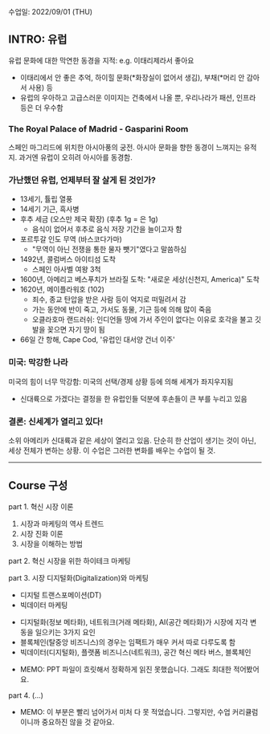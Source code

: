 수업일: 2022/09/01 (THU)

## INTRO: 유럽

유럽 문화에 대한 막연한 동경을 지적: e.g. 이태리제라서 좋아요
- 이태리에서 안 좋은 추억, 하이힐 문화(*화장실이 없어서 생김), 부채(*머리 안 감아서 사용) 등
- 유럽의 우아하고 고급스러운 이미지는 건축에서 나올 뿐, 우리나라가 패션, 인프라 등은 더 우수함

### The Royal Palace of Madrid - Gasparini Room

스페인 마그리드에 위치한 아시아풍의 궁전.
아시아 문화을 향한 동경이 느껴지는 유적지.
과거엔 유럽이 오히려 아시아를 동경함.

### 가난했던 유럽, 언제부터 잘 살게 된 것인가?

- 13세기, 튤립 열풍
- 14세기 기근, 흑사병
- 후추 세금 (오스만 제국 확장) (후추 1g = 은 1g)
    - 음식이 없어서 후추로 음식 저장 기간을 늘이고자 함
- 포르투갈 인도 무역 (바스코다가마)
    - "무역이 아닌 전쟁을 통한 물자 뺏기"였다고 말씀하심
- 1492년, 콜럼버스 아이티섬 도착
    - 스페인 아사벨 여왕 3척
- 1600년, 아메리고 베스푸치가 브라질 도착: "새로운 세상(신천지, America)" 도착
- 1620년, 메이플라워호 (102)
    - 죄수, 종교 탄압을 받은 사람 등이 억지로 떠밀려서 감
    - 가는 동안에 반이 죽고, 가서도 동물, 기근 등에 의해 많이 죽음
    - 오클라호마 랜드러쉬: 인디언들 땅에 가서 주인이 없다는 이유로 호각을 불고 깃발을 꽂으면 자기 땅이 됨
- 66일 간 항해, Cape Cod, '유럽인 대서양 건너 이주'

### 미국: 막강한 나라

미국의 힘이 너무 막강함: 미국의 선택/경제 상황 등에 의해 세계가 좌지우지됨
- 신대륙으로 가겠다는 결정을 한 유럽인들 덕분에 후손들이 큰 부를 누리고 있음

### 결론: 신세계가 열리고 있다!

소위 아메리카 신대륙과 같은 세상이 열리고 있음.
단순히 한 산업이 생기는 것이 아닌, 세상 전체가 변하는 상황.
이 수업은 그러한 변화를 배우는 수업이 될 것.

---

## Course 구성

part 1. 혁신 시장 이론
1) 시장과 마케팅의 역사 트렌드
2) 시장 진화 이론
3) 시장을 이해하는 방법

part 2. 혁신 시장을 위한 하이테크 마케팅

part 3. 시장 디지털화(Digitalization)와 마케팅
- 디지털 트랜스포메이션(DT)
- 빅데이터 마케팅

* 디지털화(정보 메타화), 네트워크(거래 메타화), AI(공간 메타화)가 시장에 지각 변동을 일으키는 3가지 요인
* 블록체인(탈중앙 비즈니스)의 경우는 임팩트가 매우 커서 따로 다루도록 함
* 빅데이터(디지털화), 플랫폼 비즈니스(네트워크), 공간 혁신 메타 버스, 블록체인
- MEMO: PPT 파일이 흐릿해서 정확하게 읽진 못했습니다. 그래도 최대한 적어봤어요.

part 4. (...)
- MEMO: 이 부분은 빨리 넘어가서 미처 다 못 적었습니다. 그렇지만, 수업 커리큘럼이니까 중요하진 않을 것 같아요.